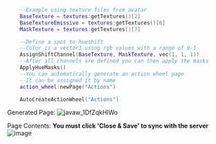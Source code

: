 ```lua
    --Example using texture files from avatar
    BaseTexture = textures:getTextures()[2]
    BaseTextureEmissive = textures:getTextures()[6]
    MaskTexture = textures:getTextures()[7]

    --Define a spot to hueshift
    --Color is a vector3 using rgb values with a range of 0-1
    AssignShiftChannel(BaseTexture, MaskTexture, vec(1, 1, 1))
    --After all channels are defined you can then apply the masks
    ApplyHueMasks()
    --You can automatically generate an action wheel page
    --It can be assigned it by name
    action_wheel:newPage("Actions")

    AutoCreateActionWheel("Actions")
 ```
Generated Page:
![javaw_1DfZqkHlWo](https://github.com/Velvet-Bat/VelvetHueShift/assets/112919990/a34bb114-68ca-48b3-9f8d-674f30acddc5)

Page Contents: **You must click 'Close & Save' to sync with the server** 
![image](https://github.com/Velvet-Bat/VelvetHueShift/assets/112919990/4b13028c-f83f-4b91-877d-553af6a6d373)

